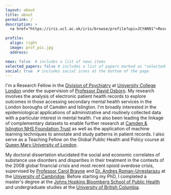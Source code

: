 ```yaml
---
layout: about
title: about
permalink: /
description: >
  <a href="https://iris.ucl.ac.uk/iris/browse/profile?upi=JCYAN91">Research Fellow in Epidemiology and Database Analysis, UCL</a><br />

profile:
  align: right
  image: prof_pic.jpg
  address:

news: false  # includes a list of news items
selected_papers: false # includes a list of papers marked as "selected={true}"
social: true  # includes social icons at the bottom of the page
---
```


I'm a Research Fellow in the [Division of Psychiatry](https://www.ucl.ac.uk/psychiatry) at [University College London](https://www.ucl.ac.uk/) under the supervision of [Professor David Osborn](https://www.ucl.ac.uk/psychiatry/people/david-osborn). My research involves the analysis of electronic patient health records to explore outcomes in those accessing secondary mental health services in the London boroughs of Camden and Islington. I'm broadly interested in the epidemiological applications of administrative and routinely collected data with a particular interest in mental health. I've also been leading the linkage of complementary datasets to enable further research at [Camden & Islington NHS Foundation Trust]((https://www.candi.nhs.uk/)) as well as the application of machine learning techniques to annotate and study patterns in patient records. I also serve as a Teaching Fellow on the Global Public Health and Policy course at [Queen Mary University of London](https://www.qmul.ac.uk).

My doctoral dissertation elucidated the social and economic correlates of substance use disorders and disparities in their treatment in the contexts of the 2008 global financial crisis and most recent opioid overdose crisis, supervised by [Professor Carol Brayne](https://www.iph.cam.ac.uk/carol-brayne) and [Dr. Andres Roman-Urrestarazu](https://www.iph.cam.ac.uk/network/directory/dr-andres-roman-urrestarazu) at the [University of Cambridge](https://www.cam.ac.uk). Before starting my PhD, I completed a master's degree at the [Johns Hopkins Bloomberg School of Public Health](https://www.jhsph.edu) and undergraduate studies at the [University of British Columbia](https://www.ubc.ca).
